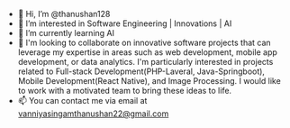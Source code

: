 - 👋 Hi, I’m @thanushan128
- 👀 I’m interested in Software Engineering | Innovations | AI 
- 🌱 I’m currently learning AI
- 💞️ I'm looking to collaborate on innovative software projects that can leverage my expertise in areas such as web development, mobile app development, or data analytics. I'm particularly interested in projects related to Full-stack Development(PHP-Laveral, Java-Springboot), Mobile Development(React Native), and Image Processing. I would like to work with a motivated team to bring these ideas to life.
- 📫 You can contact me via email at vanniyasingamthanushan22@gmail.com

<!---
thanushan128/thanushan128 is a ✨ special ✨ repository because its `README.md` (this file) appears on your GitHub profile.
You can click the Preview link to take a look at your changes.
--->
